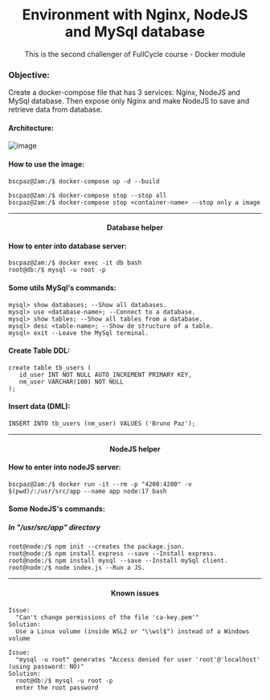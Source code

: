 <h1 align="center">Environment with Nginx, NodeJS and MySql database</h1>
<p align="center">This is the second challenger of FullCycle course - Docker module</p>

### Objective:
<p>Create a docker-compose file that has 3 services: Nginx, NodeJS and MySql database. Then expose only Nginx and make NodeJS to save and retrieve data from database.</p>

#### Architecture:

![image](https://user-images.githubusercontent.com/9732874/137987270-950606b2-85d4-41f2-9ec5-30c36ca5df35.png)

#### How to use the image:
```console
bscpaz@2am:/$ docker-compose up -d --build
```

```console
bscpaz@2am:/$ docker-compose stop --stop all
bscpaz@2am:/$ docker-compose stop <container-name> --stop only a image
```
<hr>
<h4 align="center">Database helper</h4>

#### How to enter into database server:
```console
bscpaz@2am:/$ docker exec -it db bash
root@db:/$ mysql -u root -p
```
#### Some utils MySql's commands:
```console
mysql> show databases; --Show all databases.
mysql> use <database-name>; --Connect to a database.
mysql> show tables; --Show all tables from a database.
mysql> desc <table-name>; --Show de structure of a table. 
mysql> exit --Leave the MySql terminal.
```
#### Create Table DDL:
```console
create table tb_users (
   id_user INT NOT NULL AUTO_INCREMENT PRIMARY KEY,
   nm_user VARCHAR(100) NOT NULL
);
```

#### Insert data (DML):
```console
INSERT INTO tb_users (nm_user) VALUES ('Bruno Paz');
```
<hr>
<h4 align="center">NodeJS helper</h4>

#### How to enter into nodeJS server:
```console
bscpaz@2am:/$ docker run -it --rm -p "4200:4200" -v $(pwd)/:/usr/src/app --name app node:17 bash
```

#### Some NodeJS's commands:
##### In "/usr/src/app" directory

```console
root@node:/$ npm init --creates the package.json.
root@node:/$ npm install express --save --Install express.
root@node:/$ npm install mysql --save --Install mySql client.
root@node:/$ node index.js --Run a JS.
```
<hr>
<h4 align="center">Known issues</h4>

```
Issue: 
  "Can't change permissions of the file 'ca-key.pem'"
Solution: 
  Use a Linux volume (inside WSL2 or "\\wsl$") instead of a Windows volume
```
```
Issue: 
  "mysql -u root" generates "Access denied for user 'root'@'localhost' (using password: NO)"
Solution: 
  root@db:/$ mysql -u root -p
  enter the root password
```
